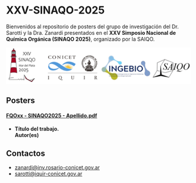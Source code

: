 # XXV-SINAQO-2025

Bienvenidos al repositorio de posters del grupo de investigación del Dr. Sarotti y la Dra. Zanardi presentados en el **XXV Simposio Nacional de Química Orgánica (SINAQO 2025)**, organizado por la SAIQO.

<img alt="Show" src="https://github.com/Sarotti-Lab/XXV-SINAQO-2025/raw/main/LA2.png" width="578" height="100"/>

## Posters 

#### [FQOxx - SINAQO2025 - Apellido.pdf]()
* **Título del trabajo.**  
  **Autor(es)**



## Contactos
* zanardi@inv.rosario-conicet.gov.ar  
* sarotti@iquir-conicet.gov.ar
